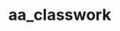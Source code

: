 # aa_classwork



































































































































































































